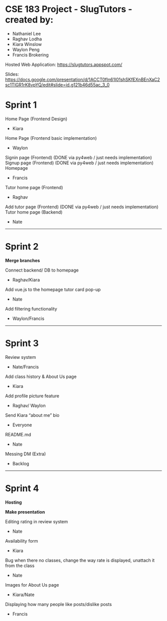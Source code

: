 # CSE 183 Project - SlugTutors - created by: 

* Nathaniel Lee
* Raghav Lodha
* Kiara Winslow
* Waylon Peng
* Francis Brokering

Hosted Web Application: https://slugtutors.appspot.com/

Slides: https://docs.google.com/presentation/d/1ACCT0fIn61I01shSKfEXnBEnXaC2sc1TlGR1rK8vpYQ/edit#slide=id.g121b46d55ac_3_0

# Sprint 1

Home Page (Frontend Design)
- Kiara

Home Page (Frontend basic implementation) 
- Waylon

Signin page (Frontend) (DONE via py4web / just needs implementation)
Signup page (Frontend) (DONE via py4web / just needs implementation)
Homepage 
- Francis

Tutor home page (Frontend)
- Raghav

Add tutor page (Frontend) (DONE via py4web / just needs implementation)
Tutor home page (Backend)
- Nate

----

# Sprint 2

**Merge branches** 

Connect backend/ DB to homepage
- Raghav/Kiara 

Add vue.js to the homepage tutor card pop-up
- Nate 

Add filtering functionality 	
- Waylon/Francis

----

# Sprint 3

Review system
- Nate/Francis

Add class history
&
About Us page
- Kiara

Add profile picture feature 
- Raghav/ Waylon

Send Kiara “about me” bio
- Everyone

README.md
- Nate

Messing DM (Extra)
- Backlog 

----

# Sprint 4

**Hosting**

**Make presentation**

Editing rating in review system
- Nate

Availability form 
- Kiara

Bug when there no classes, change the way rate is displayed, unattach it from the class 
- Nate

Images for About Us page 
- Kiara/Nate

Displaying how many people like posts/dislike posts
- Francis
